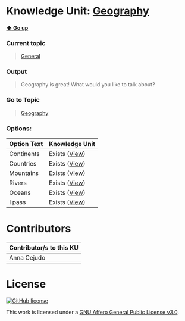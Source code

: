 # Knowledge Unit: [Geography](../../knowledge_units/general/geography.md)

#### [:arrow_up: Go up](../../topics/general.md)
### Current topic
> [General](../../topics/general.md)
### Output
> Geography is great! What would you like to talk about?
### Go to Topic
> [Geography](../../topics/geography.md)

### Options: 

| Option Text | Knowledge Unit |
| - | - |  
| Continents  |  Exists ([View](../../knowledge_units/geography/continents.md))  |  
| Countries  |  Exists ([View](../../knowledge_units/geography/countries.md))  |  
| Mountains  |  Exists ([View](../../knowledge_units/geography/mountains.md))  |  
| Rivers  |  Exists ([View](../../knowledge_units/geography/rivers.md))  |  
| Oceans  |  Exists ([View](../../knowledge_units/geography/oceans.md))  |  
| I pass  |  Exists ([View](../../knowledge_units/geography/i-pass.md))  | 

# Contributors

| Contributor/s to this KU |
| - | 
| Anna Cejudo |

# License
[![GitHub license](https://img.shields.io/github/license/inbrainz/cerebro)](https://github.com/inbrainz/cerebro/blob/master/LICENSE)

This work is licensed under a [GNU Affero General Public License v3.0](https://www.gnu.org/licenses/agpl-3.0.txt).